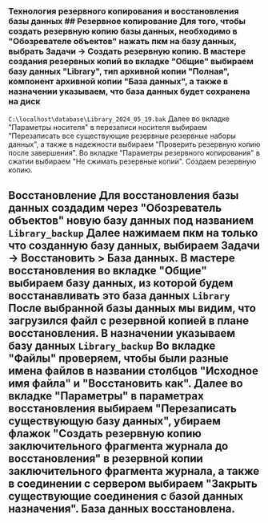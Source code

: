 ### Технология резервного копирования и восстановления базы данных ## Резервное копирование Для того, чтобы создать резервную копию базы данных, необходимо в "Обозревателе объектов" нажать пкм на базу данных, выбрать Задачи -> Создать резервную копию. В мастере создания резервных копий во вкладке "Общие" выбираем базу данных "Library", тип архивной копии "Полная", компонент архивной копии "База данных", а также в назначении указываем, что база данных будет сохранена на диск
```C:\localhost\database\Library_2024_05_19.bak``` Далее во вкладке "Параметры носителя" в перезаписи носителя выбираем "Перезаписать все существующие резервные резервные наборы данных", а также в надежности выбираем "Проверить резервную копию после завершения". Во вкладке "Параметры резервного копирования" в сжатии выбираем "Не сжимать резервные копии". Создаем резервную копию.
## Восстановление Для восстановления базы данных создадим через "Обозреватель объектов" новую базу данных под названием ```Library_backup``` Далее нажимаем пкм на только что созданную базу данных, выбираем Задачи -> Восстановить > База данных. В мастере восстановления во вкладке "Общие" выбираем базу данных, из которой будем восстанавливать это база данных ```Library``` После выбранной базы данных мы видим, что загрузился файл с резервной копией в плане восстановления. В назначении указываем базу данных ```Library_backup``` Во вкладке "Файлы" проверяем, чтобы были разные имена файлов в названии столбцов "Исходное имя файла" и "Восстановить как". Далее во вкладке "Параметры" в параметрах восстановления выбираем "Перезаписать существующую базу данных", убираем флажок "Создать резервную копию заключительного фрагмента журнала до восстановления" в резервной копии заключительного фрагмента журнала, а также в соединении с сервером выбираем "Закрыть существующие соединения с базой данных назначения". База данных восстановлена.
